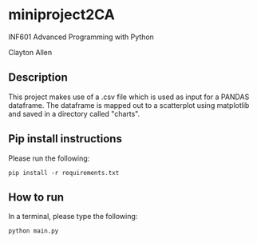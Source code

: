 # miniproject2CA

INF601 Advanced Programming with Python

Clayton Allen

## Description

This project makes use of a .csv file which is used as input for a PANDAS dataframe. The dataframe is mapped out to a scatterplot using matplotlib and saved in a directory called "charts".

## Pip install instructions

Please run the following:

```
pip install -r requirements.txt
```

## How to run
In a terminal, please type the following:

```
python main.py
```
